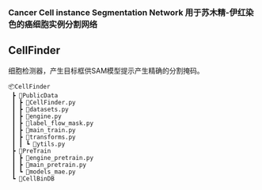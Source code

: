 ### Cancer Cell instance Segmentation Network 用于苏木精-伊红染色的癌细胞实例分割网络



## CellFinder
细胞检测器，产生目标框供SAM模型提示产生精确的分割掩码。
```
📦CellFinder
 ┣ 📂PublicData
 ┃ ┣ 📜CellFinder.py
 ┃ ┣ 📜datasets.py
 ┃ ┣ 📜engine.py
 ┃ ┣ 📜label_flow_mask.py
 ┃ ┣ 📜main_train.py
 ┃ ┣ 📜transforms.py
 ┃ ┃ ┗ 📜ytils.py
 ┣ 📂PreTrain
 ┃ ┣ 📜engine_pretrain.py
 ┃ ┣ 📜main_pretrain.py
 ┃ ┗ 📜models_mae.py
 ┗ 📂CellBinDB
```